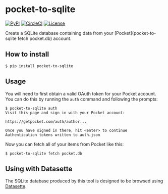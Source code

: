 # pocket-to-sqlite

[![PyPI](https://img.shields.io/pypi/v/pocket-to-sqlite.svg)](https://pypi.org/project/pocket-to-sqlite/)
[![CircleCI](https://circleci.com/gh/dogsheep/pocket-to-sqlite.svg?style=svg)](https://circleci.com/gh/dogsheep/pocket-to-sqlite)
[![License](https://img.shields.io/badge/license-Apache%202.0-blue.svg)](https://github.com/dogsheep/pocket-to-sqlite/blob/master/LICENSE)

Create a SQLite database containing data from your [Pocket](pocket-to-sqlite fetch pocket.db) account.

## How to install

    $ pip install pocket-to-sqlite

## Usage

You will need to first obtain a valid OAuth token for your Pocket account. You can do this by running the `auth` command and following the prompts:

    $ pocket-to-sqlite auth
    Visit this page and sign in with your Pocket account:

    https://getpocket.com/auth/author...

    Once you have signed in there, hit <enter> to continue
    Authentication tokens written to auth.json

Now you can fetch all of your items from Pocket like this:

    $ pocket-to-sqlite fetch pocket.db

## Using with Datasette

The SQLite database produced by this tool is designed to be browsed using [Datasette](https://datasette.readthedocs.io/).
